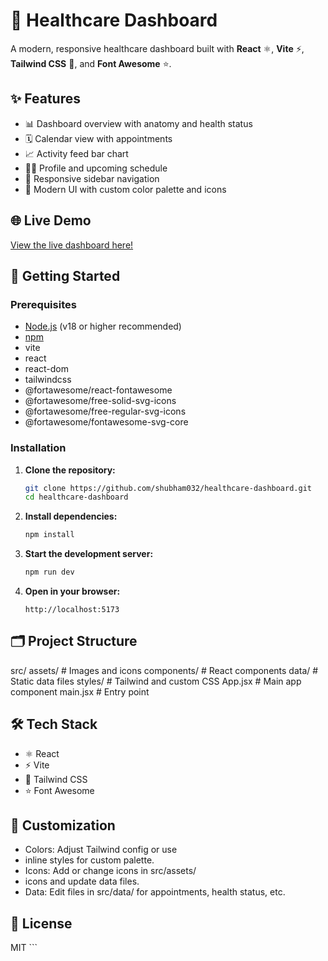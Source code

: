 # 🏥 Healthcare Dashboard

A modern, responsive healthcare dashboard built with **React** ⚛️, **Vite** ⚡, **Tailwind CSS** 🌈, and **Font Awesome** ⭐.

## ✨ Features

- 📊 Dashboard overview with anatomy and health status
- 🗓️ Calendar view with appointments
- 📈 Activity feed bar chart
- 🧑‍⚕️ Profile and upcoming schedule
- 📱 Responsive sidebar navigation
- 🎨 Modern UI with custom color palette and icons

## 🌐 Live Demo

[View the live dashboard here!](https://healthcare-dashboard-jade-kappa.vercel.app/)


## 🚀 Getting Started

### Prerequisites

- [Node.js](https://nodejs.org/) (v18 or higher recommended)
- [npm](https://www.npmjs.com/)
- vite
- react
- react-dom
- tailwindcss
- @fortawesome/react-fontawesome
- @fortawesome/free-solid-svg-icons
- @fortawesome/free-regular-svg-icons
- @fortawesome/fontawesome-svg-core

### Installation

1. **Clone the repository:**

   ```sh
   git clone https://github.com/shubham032/healthcare-dashboard.git
   cd healthcare-dashboard
   ```

2. **Install dependencies:**

   ```sh
   npm install
   ```

3. **Start the development server:**

   ```sh
   npm run dev
   ```

4. **Open in your browser:**
   ```
   http://localhost:5173
   ```

## 🗂️ Project Structure

src/
assets/ # Images and icons
components/ # React components
data/ # Static data files
styles/ # Tailwind and custom CSS
App.jsx # Main app component
main.jsx # Entry point

## 🛠️ Tech Stack

- ⚛️ React
- ⚡ Vite
- 🌈 Tailwind CSS
- ⭐ Font Awesome

## 🎨 Customization

- Colors: Adjust Tailwind config or use
- inline styles for custom palette.
- Icons: Add or change icons in src/assets/
- icons and update data files.
- Data: Edit files in src/data/ for appointments, health status, etc.

## 📄 License

MIT ```
